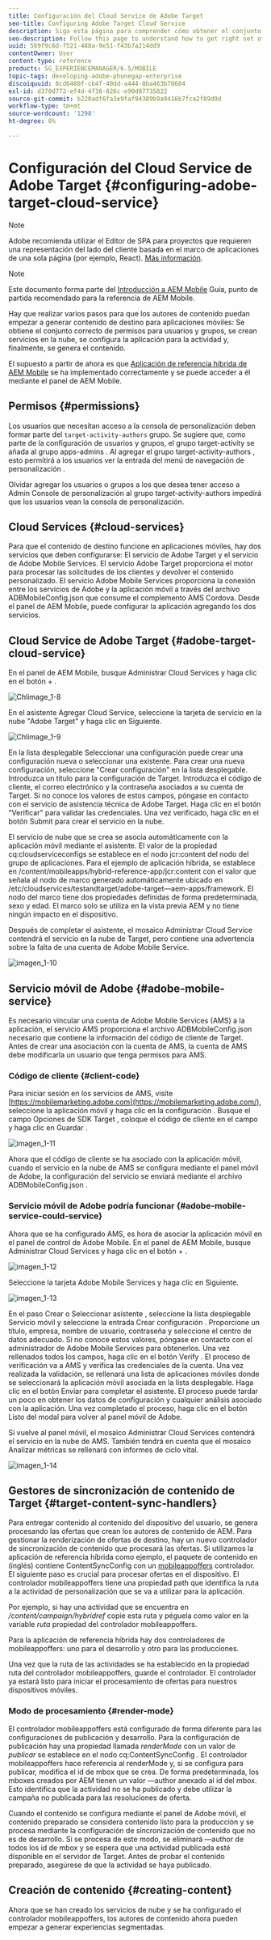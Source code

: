 ```yaml
---
title: Configuración del Cloud Service de Adobe Target
seo-title: Configuring Adobe Target Cloud Service
description: Siga esta página para comprender cómo obtener el conjunto correcto de permisos para usuarios y grupos, crear servicios en la nube, configurar la aplicación para la actividad y finalmente generar el contenido.
seo-description: Follow this page to understand how to get right set of permissions for users and groups, creating cloud services, configuring the application for the activity, and finally generating the content.
uuid: 569f9c6d-f521-488a-9e51-f43b7a214dd9
contentOwner: User
content-type: reference
products: SG_EXPERIENCEMANAGER/6.5/MOBILE
topic-tags: developing-adobe-phonegap-enterprise
discoiquuid: 8cd6480f-cb4f-40dd-a444-8ba463b78604
exl-id: d370d772-ef4d-4f38-826c-e90d07735822
source-git-commit: b220adf6fa3e9faf94389b9a9416b7fca2f89d9d
workflow-type: tm+mt
source-wordcount: '1298'
ht-degree: 0%

---
```


# Configuración del Cloud Service de Adobe Target {#configuring-adobe-target-cloud-service}

>[!NOTE]
>
>Adobe recomienda utilizar el Editor de SPA para proyectos que requieren una representación del lado del cliente basada en el marco de aplicaciones de una sola página (por ejemplo, React). [Más información](/help/sites-developing/spa-overview.md).

>[!NOTE]
>
>Este documento forma parte del [Introducción a AEM Mobile](/help/mobile/getting-started-aem-mobile.md) Guía, punto de partida recomendado para la referencia de AEM Mobile.

Hay que realizar varios pasos para que los autores de contenido puedan empezar a generar contenido de destino para aplicaciones móviles: Se obtiene el conjunto correcto de permisos para usuarios y grupos, se crean servicios en la nube, se configura la aplicación para la actividad y, finalmente, se genera el contenido.

El supuesto a partir de ahora es que [Aplicación de referencia híbrida de AEM Mobile](https://github.com/Adobe-Marketing-Cloud-Apps/aem-mobile-hybrid-reference) se ha implementado correctamente y se puede acceder a él mediante el panel de AEM Mobile.

## Permisos {#permissions}

Los usuarios que necesitan acceso a la consola de personalización deben formar parte del `target-activity-authors` grupo. Se sugiere que, como parte de la configuración de usuarios y grupos, el grupo target-activity se añada al grupo apps-admins . Al agregar el grupo target-activity-authors , esto permitirá a los usuarios ver la entrada del menú de navegación de personalización .

Olvidar agregar los usuarios o grupos a los que desea tener acceso a Admin Console de personalización al grupo target-activity-authors impedirá que los usuarios vean la consola de personalización.

## Cloud Services {#cloud-services}

Para que el contenido de destino funcione en aplicaciones móviles, hay dos servicios que deben configurarse: El servicio de Adobe Target y el servicio de Adobe Mobile Services. El servicio Adobe Target proporciona el motor para procesar las solicitudes de los clientes y devolver el contenido personalizado. El servicio Adobe Mobile Services proporciona la conexión entre los servicios de Adobe y la aplicación móvil a través del archivo ADBMobileConfig.json que consume el complemento AMS Cordova. Desde el panel de AEM Mobile, puede configurar la aplicación agregando los dos servicios.

## Cloud Service de Adobe Target {#adobe-target-cloud-service}

En el panel de AEM Mobile, busque Administrar Cloud Services y haga clic en el botón + .

![Chlimage_1-8](assets/chlimage_1-8.png)

En el asistente Agregar Cloud Service, seleccione la tarjeta de servicio en la nube &quot;Adobe Target&quot; y haga clic en Siguiente.

![Chlimage_1-9](assets/chlimage_1-9.png)

En la lista desplegable Seleccionar una configuración puede crear una configuración nueva o seleccionar una existente. Para crear una nueva configuración, seleccione &quot;Crear configuración&quot; en la lista desplegable. Introduzca un título para la configuración de Target. Introduzca el código de cliente, el correo electrónico y la contraseña asociados a su cuenta de Target. Si no conoce los valores de estos campos, póngase en contacto con el servicio de asistencia técnica de Adobe Target. Haga clic en el botón &quot;Verificar&quot; para validar las credenciales. Una vez verificado, haga clic en el botón Submit para crear el servicio en la nube.

El servicio de nube que se crea se asocia automáticamente con la aplicación móvil mediante el asistente. El valor de la propiedad cq:cloudserviceconfigs se establece en el nodo jcr:content del nodo del grupo de aplicaciones. Para el ejemplo de aplicación híbrida, se establece en /content/mobileapps/hybrid-reference-app/jcr:content con el valor que señala al nodo de marco generado automáticamente ubicado en /etc/cloudservices/testandtarget/adobe-target—aem-apps/framework. El nodo del marco tiene dos propiedades definidas de forma predeterminada, sexo y edad. El marco solo se utiliza en la vista previa AEM y no tiene ningún impacto en el dispositivo.

Después de completar el asistente, el mosaico Administrar Cloud Service contendrá el servicio en la nube de Target, pero contiene una advertencia sobre la falta de una cuenta de Adobe Mobile Service.

![imagen_1-10](assets/chlimage_1-10.png)

## Servicio móvil de Adobe {#adobe-mobile-service}

Es necesario vincular una cuenta de Adobe Mobile Services (AMS) a la aplicación, el servicio AMS proporciona el archivo ADBMobileConfig.json necesario que contiene la información del código de cliente de Target. Antes de crear una asociación con la cuenta de AMS, la cuenta de AMS debe modificarla un usuario que tenga permisos para AMS.

### Código de cliente {#client-code}

Para iniciar sesión en los servicios de AMS, visite [https://mobilemarketing.adobe.com](https://mobilemarketing.adobe.com/), seleccione la aplicación móvil y haga clic en la configuración . Busque el campo Opciones de SDK Target , coloque el código de cliente en el campo y haga clic en Guardar .

![imagen_1-11](assets/chlimage_1-11.png)

Ahora que el código de cliente se ha asociado con la aplicación móvil, cuando el servicio en la nube de AMS se configura mediante el panel móvil de Adobe, la configuración del servicio se enviará mediante el archivo ADBMobileConfig.json .

### Servicio móvil de Adobe podría funcionar {#adobe-mobile-service-could-service}

Ahora que se ha configurado AMS, es hora de asociar la aplicación móvil en el panel de control de Adobe Mobile. En el panel de AEM Mobile, busque Administrar Cloud Services y haga clic en el botón + .

![imagen_1-12](assets/chlimage_1-12.png)

Seleccione la tarjeta Adobe Mobile Services y haga clic en Siguiente.

![imagen_1-13](assets/chlimage_1-13.png)

En el paso Crear o Seleccionar asistente , seleccione la lista desplegable Servicio móvil y seleccione la entrada Crear configuración . Proporcione un título, empresa, nombre de usuario, contraseña y seleccione el centro de datos adecuado. Si no conoce estos valores, póngase en contacto con el administrador de Adobe Mobile Services para obtenerlos. Una vez rellenados todos los campos, haga clic en el botón Verify . El proceso de verificación va a AMS y verifica las credenciales de la cuenta. Una vez realizada la validación, se rellenará una lista de aplicaciones móviles donde se seleccionará la aplicación móvil asociada en la lista desplegable. Haga clic en el botón Enviar para completar el asistente. El proceso puede tardar un poco en obtener los datos de configuración y cualquier análisis asociado con la aplicación. Una vez completado el proceso, haga clic en el botón Listo del modal para volver al panel móvil de Adobe.

Si vuelve al panel móvil, el mosaico Administrar Cloud Services contendrá el servicio en la nube de AMS. También tendrá en cuenta que el mosaico Analizar métricas se rellenará con informes de ciclo vital.

![imagen_1-14](assets/chlimage_1-14.png)

## Gestores de sincronización de contenido de Target {#target-content-sync-handlers}

Para entregar contenido al contenido del dispositivo del usuario, se genera procesando las ofertas que crean los autores de contenido de AEM. Para gestionar la renderización de ofertas de destino, hay un nuevo controlador de sincronización de contenido que procesará las ofertas. Si utilizamos la aplicación de referencia híbrida como ejemplo, el paquete de contenido en (inglés) contiene ContentSyncConfig con un [mobileappoffers](https://github.com/Adobe-Marketing-Cloud-Apps/aem-mobile-hybrid-reference/blob/master/aem-package/content-author/src/main/content/jcr_root/content/mobileapps/hybrid-reference-app/en/_jcr_content/pge-app/app-config-dev/targetOffers/.content.xml) controlador. El siguiente paso es crucial para procesar ofertas en el dispositivo. El controlador mobileappoffers tiene una propiedad path que identifica la ruta a la actividad de personalización que se va a utilizar para la aplicación.

Por ejemplo, si hay una actividad que se encuentra en */content/campaign/hybridref* copie esta ruta y péguela como valor en la variable *ruta* propiedad del controlador mobileappoffers.

Para la aplicación de referencia híbrida hay dos controladores de mobileappoffers: uno para el desarrollo y otro para las producciones.

Una vez que la ruta de las actividades se ha establecido en la propiedad ruta del controlador mobileappoffers, guarde el controlador. El controlador ya estará listo para iniciar el procesamiento de ofertas para nuestros dispositivos móviles.

### Modo de procesamiento {#render-mode}

El controlador mobileappoffers está configurado de forma diferente para las configuraciones de publicación y desarrollo. Para la configuración de publicación hay una propiedad llamada *renderMode* con un valor de *publicar* se establece en el nodo cq:ContentSyncConfig . El controlador mobileappoffers hace referencia al renderMode y, si se configura para publicar, modifica el id de mbox que se crea. De forma predeterminada, los mboxes creados por AEM tienen un valor —author anexado al id del mbox. Esto identifica que la actividad no se ha publicado y debe utilizar la campaña no publicada para las resoluciones de oferta.

Cuando el contenido se configura mediante el panel de Adobe móvil, el contenido preparado se considera contenido listo para la producción y se procesa mediante la configuración de sincronización de contenido que no es de desarrollo. Si se procesa de este modo, se eliminará —author de todos los id de mbox y se espera que una actividad publicada esté disponible en el servidor de Target. Antes de probar el contenido preparado, asegúrese de que la actividad se haya publicado.

## Creación de contenido {#creating-content}

Ahora que se han creado los servicios de nube y se ha configurado el controlador mobileappoffers, los autores de contenido ahora pueden empezar a generar experiencias segmentadas.
